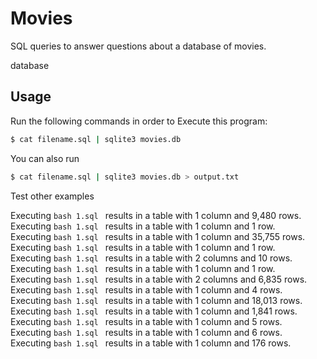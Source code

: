 # Movies

SQL queries to answer questions about a database of movies.

database 

## Usage

Run the following commands in order to Execute this program:

```bash
$ cat filename.sql | sqlite3 movies.db
```

You can also run

```bash
$ cat filename.sql | sqlite3 movies.db > output.txt
```

Test other examples

Executing ```bash 1.sql ``` results in a table with 1 column and 9,480 rows.  
Executing ```bash 1.sql ``` results in a table with 1 column and 1 row.  
Executing ```bash 1.sql ``` results in a table with 1 column and 35,755 rows.  
Executing ```bash 1.sql ``` results in a table with 1 column and 1 row.  
Executing ```bash 1.sql ``` results in a table with 2 columns and 10 rows.  
Executing ```bash 1.sql ``` results in a table with 1 column and 1 row.  
Executing ```bash 1.sql ``` results in a table with 2 columns and 6,835 rows.  
Executing ```bash 1.sql ``` results in a table with 1 column and 4 rows.  
Executing ```bash 1.sql ``` results in a table with 1 column and 18,013 rows.  
Executing ```bash 1.sql ``` results in a table with 1 column and 1,841 rows.  
Executing ```bash 1.sql ``` results in a table with 1 column and 5 rows.  
Executing ```bash 1.sql ``` results in a table with 1 column and 6 rows.  
Executing ```bash 1.sql ``` results in a table with 1 column and 176 rows.  
